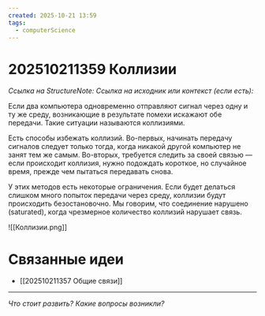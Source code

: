 ```yaml
---
created: 2025-10-21 13:59
tags:
  - computerScience
---
```

# 202510211359 Коллизии

*Ссылка на StructureNote:*
*Ссылка на исходник или контекст (если есть):*

Если два компьютера одновременно отправляют сигнал через одну и ту же среду, возникающие в результате помехи искажают обе передачи. Такие ситуации называются коллизиями.

Есть способы избежать коллизий. Во-первых, начинать передачу сигналов следует только тогда, когда никакой другой компьютер не занят тем же самым. Во-вторых, требуется следить за своей связью — если происходит коллизия, нужно подождать короткое, но случайное время, прежде чем пытаться передавать снова.

У этих методов есть некоторые ограничения. Если будет делаться слишком много попыток передачи через среду, коллизии будут происходить безостановочно. Мы говорим, что соединение нарушено (saturated), когда чрезмерное количество коллизий нарушает связь.

![[Коллизии.png]]

# Связанные идеи

- [[202510211357 Общие связи]]

---

*Что стоит развить? Какие вопросы возникли?*
